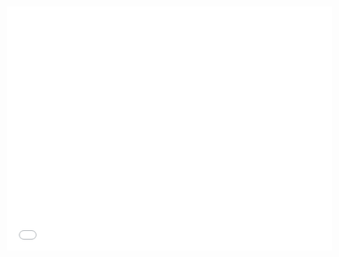 
<iframe id="iframepdf" src="../../lectures/southgreen_rr_end.pdf" frameborder="0" width="640" height="480" allowfullscreen="true" mozallowfullscreen="true" webkitallowfullscreen="true"></iframe> 